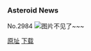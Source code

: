 ### Asteroid News
No.2984
![图片不见了~~~](https://imgs.xkcd.com/comics/asteroid_news.png)

[原址](https://xkcd.com//2984) [下载](https://imgs.xkcd.com/comics/asteroid_news.png)


